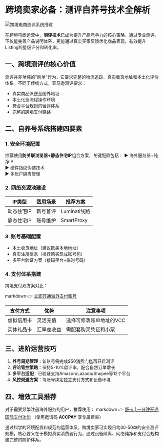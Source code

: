 # 跨境卖家必备：测评自养号技术全解析

![跨境电商测评系统搭建](https://bbtdd.com/wp-content/uploads/img/9874968845.webp)

在跨境电商运营中，**测评技术**已成为提升产品竞争力的核心策略。通过专业测评，不仅能完善产品说明体系，更能通过真实买家反馈优化商品表现，有效提升Listing的星级评分和转化率。

## 一、跨境测评的核心价值
测评并非单纯的"刷单"行为，它要求完整的物流追踪、真实收货地址和本土化评价体系。不同于传统方式，亚马逊测评要求：
- 真实商品派送至国外地址
- 本土化全流程操作环境
- 符合平台规则的留评体系
- 完整的跨境支付链路

## 二、自养号系统搭建四要素

### 1. 安全环境配置
推荐使用**防关联浏览器+静态住宅IP**组合方案，关键配置包括：
▶️ 海外服务器+纯净IP  
▶️ 硬件指纹伪装技术  
▶️ 多账户隔离管理  

### 2. 网络资源池建设
| IP类型        | 适用场景        | 推荐方案       |
|---------------|-----------------|----------------|
| 动态住宅IP    | 新号首评        | Luminati线路   |
| 静态住宅IP    | 账号维护        | SmartProxy    |

### 3. 账号基础配置
- 本土收货地址（建议欧美本地地址）
- 真实注册信息（推荐购买现成账号包）
- 多平台验证方案（接码平台+临时号码）

### 4. 支付体系搭建
跨境支付双方案对比：

markdown
👉 [立即开通海外支付账号](https://bbtdd.com/yeka)


| 支付方式     | 优势            | 注意事项                     |
|--------------|-----------------|-----------------------------|
| 虚拟信用卡   | 灵活充值        | 选择可修改账单地址的VCC     |
| 实体礼品卡   | 汇率差收益      | 需配套购买凭证和小票        |

## 三、进阶运营技巧
1. **养号周期管理**：新账号需完成$50消费门槛再开启测评
2. **评论管控策略**：保持5-10%留评率，配合自然订单增长
3. **多平台适配**：已验证支持Amazon/Lazada/Shopee等12个平台
4. **风控规避方案**：每账号绑定独立支付方式和设备环境

## 四、增效工具推荐
对于需要频繁注册海外服务的用户，推荐使用：
markdown
👉 [野卡 | 一分钟开通国际支付功能](https://bbtdd.com/yeka)
（使用邀请码 **ACCPAY** 享专属费率）


通过科学的环境配置和规范的运营体系，跨境卖家可实现日均30-50单的安全测评规模。核心要义在于模拟真实消费者行为，通过设备隔离、网络纯净和支付合规构建完整的防护体系。